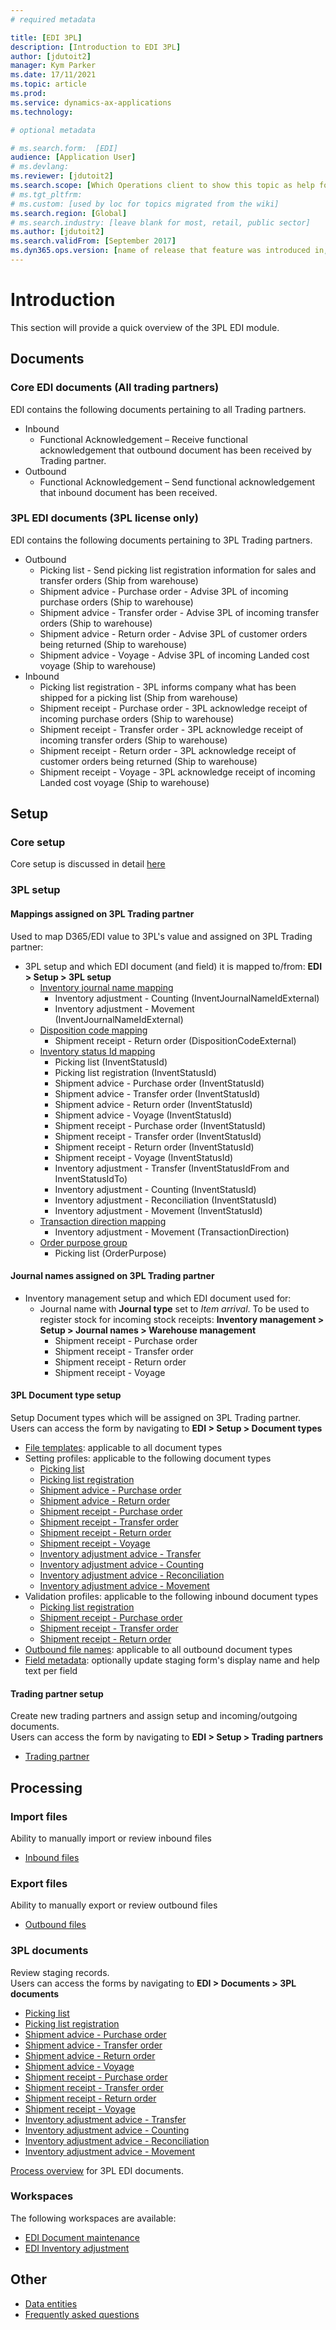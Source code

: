 ```yaml
---
# required metadata

title: [EDI 3PL]
description: [Introduction to EDI 3PL]
author: [jdutoit2]
manager: Kym Parker
ms.date: 17/11/2021
ms.topic: article
ms.prod: 
ms.service: dynamics-ax-applications
ms.technology: 

# optional metadata

# ms.search.form:  [EDI]
audience: [Application User]
# ms.devlang: 
ms.reviewer: [jdutoit2]
ms.search.scope: [Which Operations client to show this topic as help for, to be set by content strategist, see list here: https://microsoft.sharepoint.com/teams/DynDoc/_layouts/15/WopiFrame.aspx?sourcedoc={23419e1c-eb64-42e9-aa9b-79875b428718}&action=edit&wd=target%28Core%20Dynamics%20AX%20CP%20requirements%2Eone%7C4CC185C0%2DEFAA%2D42CD%2D94B9%2D8F2A45E7F61A%2FVersions%20list%20for%20docs%20topics%7CC14BE630%2D5151%2D49D6%2D8305%2D554B5084593C%2F%29]
# ms.tgt_pltfrm: 
# ms.custom: [used by loc for topics migrated from the wiki]
ms.search.region: [Global]
# ms.search.industry: [leave blank for most, retail, public sector]
ms.author: [jdutoit2]
ms.search.validFrom: [September 2017]
ms.dyn365.ops.version: [name of release that feature was introduced in, see list here: https://microsoft.sharepoint.com/teams/DynDoc/_layouts/15/WopiFrame.aspx?sourcedoc={23419e1c-eb64-42e9-aa9b-79875b428718}&action=edit&wd=target%28Core%20Dynamics%20AX%20CP%20requirements%2Eone%7C4CC185C0%2DEFAA%2D42CD%2D94B9%2D8F2A45E7F61A%2FVersions%20list%20for%20docs%20topics%7CC14BE630%2D5151%2D49D6%2D8305%2D554B5084593C%2F%29]
---
```


# Introduction
This section will provide a quick overview of the 3PL EDI module.

## Documents
### Core EDI documents (All trading partners)

EDI contains the following documents pertaining to all Trading partners.
- Inbound
	- Functional Acknowledgement – Receive functional acknowledgement that outbound document has been received by Trading partner.
- Outbound
	- Functional Acknowledgement – Send functional acknowledgement that inbound document has been received.

### 3PL EDI documents (3PL license only)

EDI contains the following documents pertaining to 3PL Trading partners.
- Outbound
	- Picking list - Send picking list registration information for sales and transfer orders (Ship from warehouse)
	- Shipment advice - Purchase order - Advise 3PL of incoming purchase orders (Ship to warehouse)
	- Shipment advice - Transfer order - Advise 3PL of incoming transfer orders (Ship to warehouse)
	- Shipment advice - Return order - Advise 3PL of customer orders being returned (Ship to warehouse)
	- Shipment advice - Voyage - Advise 3PL of incoming Landed cost voyage (Ship to warehouse)
- Inbound 
	- Picking list registration - 3PL informs company what has been shipped for a picking list (Ship from warehouse)
	- Shipment receipt - Purchase order - 3PL acknowledge receipt of incoming purchase orders (Ship to warehouse)
	- Shipment receipt - Transfer order - 3PL acknowledge receipt of incoming transfer orders (Ship to warehouse)
	- Shipment receipt - Return order - 3PL acknowledge receipt of customer orders being returned (Ship to warehouse)
	- Shipment receipt - Voyage - 3PL acknowledge receipt of incoming Landed cost voyage (Ship to warehouse)

## Setup
### Core setup
Core setup is discussed in detail [here](../../CORE/Setup/Setup%20overview.md)

### 3PL setup

#### Mappings assigned on 3PL Trading partner
Used to map D365/EDI value to 3PL's value and assigned on 3PL Trading partner: <br>

- 3PL setup and which EDI document (and field) it is mapped to/from: **EDI > Setup > 3PL setup** <br>
	- [Inventory journal name mapping](../SETUP/3PL%20SETUP/Inventory%20journal%20name%20mapping.md)
		- Inventory adjustment - Counting (InventJournalNameIdExternal)
		- Inventory adjustment - Movement (InventJournalNameIdExternal)
	- [Disposition code mapping](../SETUP/3PL%20SETUP/Disposition%20code%20mapping.md)
		- Shipment receipt - Return order (DispositionCodeExternal)
	- [Inventory status Id mapping](../SETUP/3PL%20SETUP/Inventory%20status%20Id%20mapping.md)
		- Picking list (InventStatusId)
		- Picking list registration (InventStatusId)
		- Shipment advice - Purchase order (InventStatusId)
		- Shipment advice - Transfer order (InventStatusId)
		- Shipment advice - Return order (InventStatusId)
		- Shipment advice - Voyage (InventStatusId)
		- Shipment receipt - Purchase order (InventStatusId)
		- Shipment receipt - Transfer order (InventStatusId)
		- Shipment receipt - Return order (InventStatusId)
		- Shipment receipt - Voyage (InventStatusId)
		- Inventory adjustment - Transfer (InventStatusIdFrom and InventStatusIdTo)
		- Inventory adjustment - Counting (InventStatusId)
		- Inventory adjustment - Reconciliation (InventStatusId)
		- Inventory adjustment - Movement (InventStatusId)
	- [Transaction direction mapping](../SETUP/3PL%20SETUP/Transaction%20direction%20mapping.md)
		- Inventory adjustment - Movement (TransactionDirection)
	- [Order purpose group](../SETUP/3PL%20SETUP/Order%20purpose%20group.md)
		- Picking list (OrderPurpose)

#### Journal names assigned on 3PL Trading partner

- Inventory management setup and which EDI document used for: <br>
	- Journal name with **Journal type** set to _Item arrival_. To be used to register stock for incoming stock receipts: **Inventory management > Setup > Journal names > Warehouse management** <br> 
		-  Shipment receipt - Purchase order
		-  Shipment receipt - Transfer order
		-  Shipment receipt - Return order
		-  Shipment receipt - Voyage

#### 3PL Document type setup
Setup Document types which will be assigned on 3PL Trading partner. <br>
Users can access the form by navigating to **EDI > Setup > Document types**

- [File templates](../../CORE/Setup/DocumentTypes/File%20templates.md): applicable to all document types
- Setting profiles: applicable to the following document types
    - [Picking list](../SETUP/SETTING%20PROFILES/Picking%20list.md)
    - [Picking list registration](../SETUP/SETTING%20PROFILES/Picking%20list%20registration.md)
    - [Shipment advice - Purchase order](../SETUP/SETTING%20PROFILES/Shipment%20advice%20-%20Purchase%20order.md)
    - [Shipment advice - Return order](../SETUP/SETTING%20PROFILES/Shipment%20advice%20-%20Return%20order.md)
    - [Shipment receipt - Purchase order](../SETUP/SETTING%20PROFILES/Shipment%20receipt%20-%20Purchase%20order.md)
    - [Shipment receipt - Transfer order](../SETUP/SETTING%20PROFILES/Shipment%20receipt%20-%20Transfer%20order.md)
    - [Shipment receipt - Return order](../SETUP/SETTING%20PROFILES/Shipment%20receipt%20-%20Return%20order.md)
    - [Shipment receipt - Voyage](../SETUP/SETTING%20PROFILES/Shipment%20receipt%20-%20Voyage.md)
    - [Inventory adjustment advice - Transfer](../SETUP/SETTING%20PROFILES/Inventory%20adjustment%20advice%20-%20Transfer.md)
    - [Inventory adjustment advice - Counting](../SETUP/SETTING%20PROFILES/Inventory%20adjustment%20advice%20-%20Counting.md)
    - [Inventory adjustment advice - Reconciliation](../SETUP/SETTING%20PROFILES/Inventory%20adjustment%20advice%20-%20Reconciliation.md)
    - [Inventory adjustment advice - Movement](../SETUP/SETTING%20PROFILES/Inventory%20adjustment%20advice%20-%20Movement.md)
- Validation profiles: applicable to the following inbound document types
    - [Picking list registration](../SETUP/VALIDATION%20PROFILES/Picking%20list%20registration.md)
    - [Shipment receipt - Purchase order](../SETUP/VALIDATION%20PROFILES/Shipment%20receipt%20-%20Purchase%20order.md)
    - [Shipment receipt - Transfer order](../SETUP/VALIDATION%20PROFILES/Shipment%20receipt%20-%20Transfer%20order.md)
    - [Shipment receipt - Return order](../SETUP/VALIDATION%20PROFILES/Shipment%20receipt%20-%20Return%20order.md)
- [Outbound file names](../../CORE/Setup/DocumentTypes/Outbound%20filenames.md): applicable to all outbound document types
- [Field metadata](../../CORE/Setup/DocumentTypes/Field%20metadata.md): optionally update staging form's display name and help text per field

#### Trading partner setup
Create new trading partners and assign setup and incoming/outgoing documents. <br>
Users can access the form by navigating to **EDI > Setup > Trading partners**
- [Trading partner](../SETUP/Trading%20partner.md)

## Processing

### Import files
Ability to manually import or review inbound files
- [Inbound files](../../CORE/Managing%20files/Inbound%20files.md)

### Export files
Ability to manually export or review outbound files
- [Outbound files](../../CORE/Managing%20files/Outbound%20files.md)

### 3PL documents
Review staging records. <br>
Users can access the forms by navigating to **EDI > Documents > 3PL documents**
- [Picking list]()
- [Picking list registration]()
- [Shipment advice - Purchase order]()
- [Shipment advice - Transfer order]()
- [Shipment advice - Return order]()
- [Shipment advice - Voyage]()
- [Shipment receipt - Purchase order]()
- [Shipment receipt - Transfer order]()
- [Shipment receipt - Return order]()
- [Shipment receipt - Voyage]()
- [Inventory adjustment advice - Transfer]()
- [Inventory adjustment advice - Counting]()
- [Inventory adjustment advice - Reconciliation]()
- [Inventory adjustment advice - Movement]()

[Process overview](Process%20overview.md) for 3PL EDI documents.

### Workspaces
The following workspaces are available:
- [EDI Document maintenance](../../CORE/WORKSPACES/EDI%20Document%20maintenance%20workspace.md)
- [EDI Inventory adjustment](../WORKSPACES/EDI%20Inventory%20adjustment.md)

## Other
- [Data entities](../OTHER/Data%20entities.md)
- [Frequently asked questions](../OTHER/FAQ.md)
